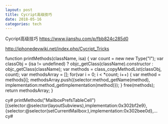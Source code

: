 ```yaml
---
layout: post  
title: Cycript高级技巧
date: 2018-05-16 
categories: tech     
---  
```


Cycript高级技巧
https://www.jianshu.com/p/fbb824c285d0


http://iphonedevwiki.net/index.php/Cycript_Tricks

function printMethods(className, isa) {
  var count = new new Type("I");
  var classObj = (isa != undefined) ? objc_getClass(className).constructor : objc_getClass(className);
  var methods = class_copyMethodList(classObj, count);
  var methodsArray = [];
  for(var i = 0; i < *count; i++) {
    var method = methods[i];
    methodsArray.push({selector:method_getName(method), implementation:method_getImplementation(method)});
  }
  free(methods);
  return methodsArray;
}

cy# printMethods("MailboxPrefsTableCell")
[{selector:@selector(layoutSubviews),implementation:0x302bf2e9},{selector:@selector(setCurrentMailbox:),implementation:0x302bee0d},...
cy#




